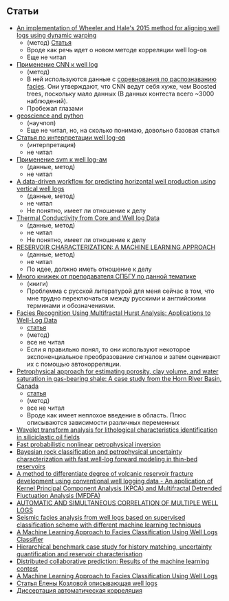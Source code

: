 ## Статьи
- [An implementation of Wheeler and Hale's 2015 method for aligning well logs using dynamic warping](https://github.com/ar4/wheeler_hale_2015)
  - (метод)
   [Статья](https://dspace.library.colostate.edu/bitstream/handle/11124/17145/Wheeler_mines_0052N_10703.pdf?sequence=1)
  - Вроде как речь идет о новом методе корреляции well log-ов
  - Еще не читал
- [Применение CNN к well log](https://yadi.sk/i/5O-6rZZt3NaWGc)
  - (метод)
  - В ней используются данные с [соревнования по распознаванию facies](https://github.com/seg/2016-ml-contest). Они утверждают, что CNN ведут себя хуже, чем Boosted trees, поскольку мало данных (В данных контеста всего ~3000 наблюдений).
  - Пробежал глазами
- [geoscience and python](http://aadm.github.io/2016-02-11-geoscience-and-python.html)
  - (научпоп)
  - Еще не читал, но, на сколько понимаю, довольно базовая статья
- [Статья по интерпретации well log-ов](https://arxiv.org/pdf/1705.03669.pdf)
  - (интерпретация)
  - не читал
- [Применение svm к well log-ам](https://arxiv.org/pdf/1612.00840.pdf)
  - (данные, метод)
  - не читал
- [A data-driven workflow for predicting horizontal well production using vertical well logs](https://arxiv.org/pdf/1705.06556.pdf)
  - (данные, метод)
  - не читал
  - Не понятно, имеет ли отношение к делу
- [Thermal Conductivity from Core and Well log Data](https://arxiv.org/pdf/0806.2399.pdf)
  - (данные, метод)
  - не читал
  - Не понятно, имеет ли отношение к делу
- [RESERVOIR CHARACTERIZATION: A MACHINE LEARNING APPROACH](https://arxiv.org/pdf/1506.05070.pdf)
  - (данные, метод)
  - не читал
  - По идее, должно иметь отношение к делу
- [Много книжек от преподавателя СПБГУ по данной тематике](https://yadi.sk/d/Rt_Pp-df3NaXgv)
  - (книги)
  - Проблемма с русской литературой для меня сейчас в том, что мне трудно переключаться между русскими и английскими терминами и обозначениями.
- [Facies Recognition Using Multifractal Hurst Analysis: Applications to Well-Log Data](https://www.researchgate.net/publication/235765738_Facies_Recognition_Using_Multifractal_Hurst_Analysis_Applications_to_Well-Log_Data)
  - [статья](https://yadi.sk/i/5a-hseXx3Nao9i)
  - (метод)
  - все не читал
  - Если я правильно понял, то они используют некоторое экспоненциальное преобразование сигналов и затем оценивают их с помощью автокорреляции.
- [Petrophysical approach for estimating porosity, clay volume, and water saturation in gas-bearing shale: A case study from the Horn River Basin, Canada](https://www.researchgate.net/publication/311634863_Petrophysical_approach_for_estimating_porosity_clay_volume_and_water_saturation_in_gas-bearing_shale_A_case_study_from_the_Horn_River_Basin_Canada)
  - [статья](https://yadi.sk/i/vf0jE2Qo3NaoEh)
  - (метод)
  - все не читал
  - Вроде как имеет неплохое введение в область. Плюс описываются зависимости различных переменных
- [Wavelet transform analysis for lithological characteristics identification in siliciclastic oil fields](https://yadi.sk/i/F-yjh0I33Nhw5i)
- [Fast probabilistic nonlinear petrophysical inversion](https://yadi.sk/i/lwpn2fIw3Nhwef)
- [Bayesian rock classification and petrophysical uncertainty characterization with fast well-log forward modeling in thin-bed reservoirs](https://yadi.sk/i/_oj0Q3xK3Nhwkh)
- [A method to differentiate degree of volcanic reservoir fracture development using conventional well logging data - An application of Kernel Principal Component Analysis (KPCA) and Multifractal Detrended Fluctuation Analysis (MFDFA)](https://yadi.sk/i/d2VazH5O3Nhwn7)
- [AUTOMATIC AND SIMULTANEOUS CORRELATION OF MULTIPLE WELL LOGS](https://yadi.sk/i/42RkUj963NhwpB)
- [Seismic facies analysis from well logs based on supervised classification scheme with different machine learning techniques](https://yadi.sk/i/TKOkmbQO3Nhwqx)
- [A Machine Learning Approach to Facies Classification Using Well Logs Classifier](https://yadi.sk/i/0m80yZWi3NhwsE)
- [Hierarchical benchmark case study for history matching, uncertainty quantification and reservoir characterisation](https://yadi.sk/i/KzOqoGxo3Nhwsn)
- [Distributed collaborative prediction: Results of the machine learning contest](https://yadi.sk/i/ms1nOh1c3Nhwu7)
- [A Machine Learning Approach to Facies Classification Using Well Logs](https://yadi.sk/i/uIVEPRXO3Nhwv8)
- [Статья Елены Козловой описывающая well logs](https://yadi.sk/d/HiYlotTo3Nhwwx)
- [Диссертация автоматическая корреляция](https://yadi.sk/i/3eNqd_df3NrwsX)
